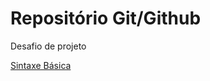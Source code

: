 # Repositório Git/Github
Desafio de projeto

[Sintaxe  Básica](https://docs.github.com/en/github/writing-on-github/getting-started-with-writing-and-formatting-on-github/basic-writing-and-formatting-syntax)
